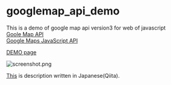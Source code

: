 # googlemap_api_demo

This is a demo of google map api version3 for web of javascript  
[Goole Map API](https://developers.google.com/maps/)  
[Google Maps JavaScript API](https://developers.google.com/maps/documentation/javascript/)

[DEMO page](http://www.sottar.net/demo-googlemap-api/)

![screenshot.png](https://qiita-image-store.s3.amazonaws.com/0/63056/8849606e-2ff1-c7d2-09a4-4b949e32f782.png)

[This](http://qiita.com/ohrst/items/a30dad5770f35d77b4ee) is description written in Japanese(Qiita).
